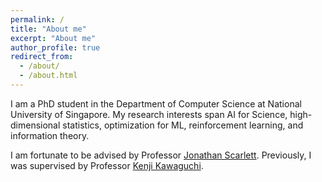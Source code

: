 ```yaml
---
permalink: /
title: "About me"
excerpt: "About me"
author_profile: true
redirect_from: 
  - /about/
  - /about.html
---
```


I am a PhD student in the Department of Computer Science at National University of Singapore. My research interests span AI for Science, high-dimensional statistics, optimization for ML, reinforcement learning, and information theory.

I am fortunate to be advised by Professor [Jonathan Scarlett](https://www.comp.nus.edu.sg/~scarlett/). Previously, I was supervised by Professor [Kenji Kawaguchi](https://ml.comp.nus.edu.sg/).
